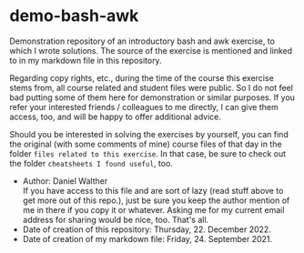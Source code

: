 # demo-bash-awk
Demonstration repository of an introductory bash and awk exercise, to which I wrote solutions. The source of the exercise is mentioned and linked to in my markdown file in this repository.

Regarding copy rights, etc., during the time of the course this exercise stems from, all course related and student files were public. So I do not feel bad putting some of them here for demonstration or similar purposes. If you refer your interested friends / colleagues to me directly, I can give them access, too, and will be happy to offer additional advice.

Should you be interested in solving the exercises by yourself, you can find the original (with some comments of mine) course files of that day in the folder `files related to this exercise`. In that case, be sure to check out the folder `cheatsheets I found useful`, too.

- Author: Daniel Walther  
If you have access to this file and are sort of lazy (read stuff above to get more out of this repo.), just be sure you keep the author mention of me in there if you copy it or whatever. Asking me for my current email address for sharing would be nice, too. That's all.
- Date of creation of this repository: Thursday, 22. December 2022.
- Date of creation of my markdown file: Friday, 24. September 2021.
